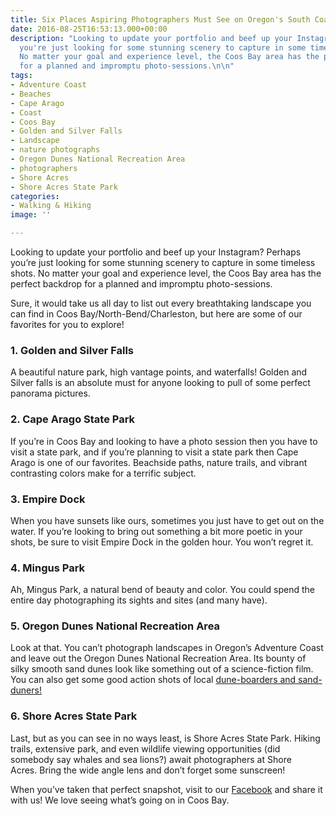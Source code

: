 ```yaml
---
title: Six Places Aspiring Photographers Must See on Oregon's South Coast
date: 2016-08-25T16:53:13.000+00:00
description: "Looking to update your portfolio and beef up your Instagram? Perhaps
  you're just looking for some stunning scenery to capture in some timeless shots.
  No matter your goal and experience level, the Coos Bay area has the perfect backdrop
  for a planned and impromptu photo-sessions.\n\n"
tags:
- Adventure Coast
- Beaches
- Cape Arago
- Coast
- Coos Bay
- Golden and Silver Falls
- Landscape
- nature photographs
- Oregon Dunes National Recreation Area
- photographers
- Shore Acres
- Shore Acres State Park
categories:
- Walking & Hiking
image: ''

---
```

Looking to update your portfolio and beef up your Instagram? Perhaps you’re just looking for some stunning scenery to capture in some timeless shots. No matter your goal and experience level, the Coos Bay area has the perfect backdrop for a planned and impromptu photo-sessions.

Sure, it would take us all day to list out every breathtaking landscape you can find in Coos Bay/North-Bend/Charleston, but here are some of our favorites for you to explore!

### 1. Golden and Silver Falls

A beautiful nature park, high vantage points, and waterfalls! Golden and Silver falls is an absolute must for anyone looking to pull of some perfect panorama pictures.

### 2. Cape Arago State Park

If you’re in Coos Bay and looking to have a photo session then you have to visit a state park, and if you’re planning to visit a state park then Cape Arago is one of our favorites. Beachside paths, nature trails, and vibrant contrasting colors make for a terrific subject.

### 3. Empire Dock

When you have sunsets like ours, sometimes you just have to get out on the water. If you’re looking to bring out something a bit more poetic in your shots, be sure to visit Empire Dock in the golden hour. You won’t regret it.

### 4. Mingus Park

Ah, Mingus Park, a natural bend of beauty and color. You could spend the entire day photographing its sights and sites (and many have).

### 5. Oregon Dunes National Recreation Area

Look at that. You can’t photograph landscapes in Oregon’s Adventure Coast and leave out the Oregon Dunes National Recreation Area. Its bounty of silky smooth sand dunes look like something out of a science-fiction film. You can also get some good action shots of local <a href="/2016/07/sand-duning-or-sandboarding-either-way-its-time-to-ride-the-oregon-dunes/" target="_blank">dune-boarders and sand-duners!</a>

### 6. Shore Acres State Park

Last, but as you can see in no ways least, is Shore Acres State Park. Hiking trails, extensive park, and even wildlife viewing opportunities (did somebody say whales and sea lions?) await photographers at Shore Acres. Bring the wide angle lens and don’t forget some sunscreen!

When you’ve taken that perfect snapshot, visit to our <a href="https://www.facebook.com/OregonsAdventureCoast/photos" target="_blank">Facebook</a> and share it with us! We love seeing what’s going on in Coos Bay.